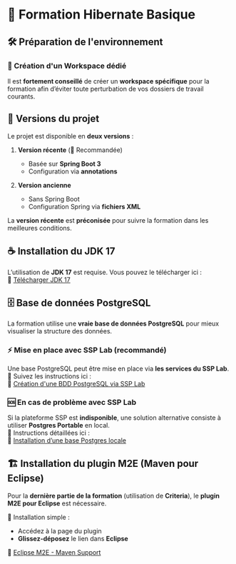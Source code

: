 # 🚀 Formation Hibernate Basique  

## 🛠️ Préparation de l'environnement  

### 📂 Création d'un Workspace dédié  
Il est **fortement conseillé** de créer un **workspace spécifique** pour la formation afin d’éviter toute perturbation de vos dossiers de travail courants.  

## 📌 Versions du projet  
Le projet est disponible en **deux versions** :  

1. **Version récente** (🔹 Recommandée)  
   - Basée sur **Spring Boot 3**  
   - Configuration via **annotations**  

2. **Version ancienne**  
   - Sans Spring Boot  
   - Configuration Spring via **fichiers XML**  

La **version récente** est **préconisée** pour suivre la formation dans les meilleures conditions.  

## ☕ Installation du JDK 17  
L’utilisation de **JDK 17** est requise. Vous pouvez le télécharger ici :  
🔗 [Télécharger JDK 17](https://download.java.net/java/GA/jdk17.0.2/dfd4a8d0985749f896bed50d7138ee7f/8/GPL/openjdk-17.0.2_windows-x64_bin.zip)  

## 🗄️ Base de données PostgreSQL  
La formation utilise une **vraie base de données PostgreSQL** pour mieux visualiser la structure des données.  

### ⚡ Mise en place avec **SSP Lab** (recommandé)  
Une base PostgreSQL peut être mise en place via **les services du SSP Lab**.  
📖 Suivez les instructions ici :  
🔗 [Création d'une BDD PostgreSQL via SSP Lab](https://gitlab.insee.fr/formations-informatiques/cursus-nouveaux-arrivants-sndin/formation-hibernate-avancee/-/wikis/Proc%C3%A9dure-pour-la-cr%C3%A9ation-d%E2%80%99une-BDD-PostgreSQL-via-le-SSP-Lab)  

### 🆘 En cas de problème avec SSP Lab  
Si la plateforme SSP est **indisponible**, une solution alternative consiste à utiliser **Postgres Portable** en local.  
📖 Instructions détaillées ici :  
🔗 [Installation d’une base Postgres locale](https://gitlab.insee.fr/formations-informatiques/cursus-nouveaux-arrivants-sndin/formation-hibernate-basique/-/wikis/Installation-d'une-base-Postgres-locale)  

## 🏗️ Installation du plugin **M2E** (Maven pour Eclipse)  
Pour la **dernière partie de la formation** (utilisation de **Criteria**), le **plugin M2E pour Eclipse** est nécessaire.  

📌 Installation simple :  
- Accédez à la page du plugin  
- **Glissez-déposez** le lien dans **Eclipse**  

🔗 [Eclipse M2E - Maven Support](https://marketplace.eclipse.org/content/eclipse-m2e-maven-support-eclipse-ide)  
